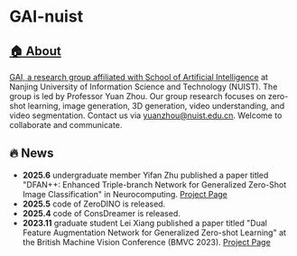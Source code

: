 
# GAI-nuist <a href="" target='_blank'>
## 🏠 About
GAI, a research group affiliated with [School of Artificial Intelligence](https://rgzn.nuist.edu.cn/) at Nanjing University of Information Science and Technology (NUIST). The group is led by Professor Yuan Zhou. Our group research focuses on zero-shot learning, image generation, 3D generation, video understanding, and video segmentation. Contact us via yuanzhou@nuist.edu.cn. Welcome to collaborate and communicate.
## 🔥 News
- **2025.6** undergraduate member Yifan Zhu published a paper titled "DFAN++: Enhanced Triple-branch Network for Generalized Zero-Shot Image Classification" in Neurocomputing. [Project Page](https://github.com/GAInuist/DFANpp)
- **2025.5** code of ZeroDINO is released.
- **2025.4** code of ConsDreamer is released.
- **2023.11** graduate student Lei Xiang published a paper titled "Dual Feature Augmentation Network for Generalized Zero-shot Learning" at the British Machine Vision Conference (BMVC 2023). [Project Page](https://github.com/GAInuist/DFAN)

